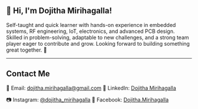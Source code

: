 👋 Hi, I'm Dojitha Mirihagalla!
--
Self-taught and quick learner with hands-on experience in embedded systems, RF engineering, IoT, electronics, and advanced PCB design. Skilled in problem-solving, adaptable to new challenges, and a strong team player eager to contribute and grow.
Looking forward to building something great together. 🚀

---
## Contact Me

📧 Email: dojitha.mirihagalla@gmail.com
💼 LinkedIn: [Dojitha Mirihagalla](https://www.linkedin.com/in/dojitha-mirihagalla-419392267/)

📷 Instagram: [@dojitha_mirihagalla](https://www.instagram.com/dojitha_mirihagalla/)
📘 Facebook: [Dojitha.Mirihagalla](https://www.facebook.com/dojitha.mirihagalla)

